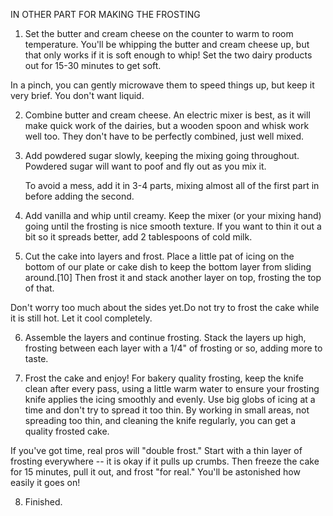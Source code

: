 IN OTHER PART FOR MAKING THE FROSTING
  1. Set the butter and cream cheese on the counter to warm to room temperature. You'll be whipping the butter and cream cheese up, but that only works if it is soft enough to whip! Set the two dairy products out for 15-30 minutes to get soft.
  
  In a pinch, you can gently microwave them to speed things up, but keep it very brief. You don't want liquid.
  
  
  2. Combine butter and cream cheese. An electric mixer is best, as it will make quick work of the dairies, but a wooden spoon and whisk work well too. They don't have to be perfectly combined, just well mixed.
  
  
  3. Add powdered sugar slowly, keeping the mixing going throughout. Powdered sugar will want to poof and fly out as you mix it.
    
     To avoid a mess, add it in 3-4 parts, mixing almost all of the first part in before adding the second.
  
  
  4. Add vanilla and whip until creamy. Keep the mixer (or your mixing hand) going until the frosting is nice smooth texture. If you want to thin it out a bit so it spreads better, add 2 tablespoons of cold milk.
 
 
  5. Cut the cake into layers and frost. Place a little pat of icing on the bottom of our plate or cake dish to keep the bottom layer from sliding around.[10] Then frost it and stack another layer on top, frosting the top of that. 
  
  Don't worry too much about the sides yet.Do not try to frost the cake while it is still hot. Let it cool completely.
  
  6. Assemble the layers and continue frosting. Stack the layers up high, frosting between each layer with a 1/4" of frosting or so, adding more to taste.
  
  
  7. Frost the cake and enjoy! For bakery quality frosting, keep the knife clean after every pass, using a little warm water to ensure your frosting knife applies the icing smoothly and evenly. Use big globs of icing at a time and don't try to spread it too thin. By working in small areas, not spreading too thin, and cleaning the knife regularly, you can get a quality frosted cake.

  If you've got time, real pros will "double frost." Start with a thin layer of frosting everywhere -- it is okay if it pulls up crumbs. Then freeze the cake for 15 minutes, pull it out, and frost "for real." You'll be astonished how easily it goes on!
 
 
  8. Finished.